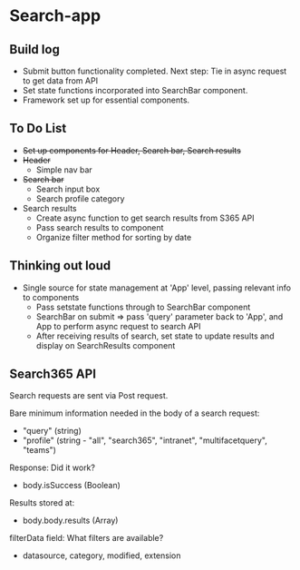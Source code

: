 # Search-app

## Build log
- Submit button functionality completed. Next step: Tie in async request to get data from API
- Set state functions incorporated into SearchBar component.
- Framework set up for essential components.

## To Do List
- ~~Set up components for Header, Search bar, Search results~~
- ~~Header~~
  - Simple nav bar
- ~~Search bar~~
  - Search input box
  - Search profile category
- Search results
  - Create async function to get search results from S365 API
  - Pass search results to component
  - Organize filter method for sorting by date

## Thinking out loud
- Single source for state management at 'App' level, passing relevant info to components
  - Pass setstate functions through to SearchBar component
  - SearchBar on submit => pass 'query' parameter back to 'App', and App to perform async request to search API
  - After receiving results of search, set state to update results and display on SearchResults component

## Search365 API
Search requests are sent via Post request.

Bare minimum information needed in the body of a search request:
- "query" (string)
- "profile" (string - "all", "search365", "intranet", "multifacetquery", "teams")

Response:
Did it work?
- body.isSuccess (Boolean)

Results stored at:
- body.body.results (Array)

filterData field:
What filters are available?
- datasource, category, modified, extension